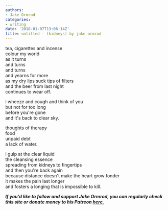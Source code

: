 ```yaml
---
authors:
- Jake Ormrod
categories:
- writing
date: '2018-01-07T13:06:14Z'
title: untitled - (kidneys) by jake ormrod
---
```

tea, cigarettes and incense<br>
colour my world<br>
as it turns<br>
and turns<br>
and turns<br>
and yearns for more<br>
as my dry lips suck tips of filters<br>
and the beer from last night<br>
continues to wear off.<br>

i wheeze and cough and think of you<br>
but not for too long<br>
before you're gone<br>
and it's back to clear sky.<br>

thoughts of therapy<br>
food<br>
unpaid debt<br>
a lack of water.<br>

i gulp at the clear liquid<br>
the cleansing essence<br>
spreading from kidneys to fingertips<br>
and then you're back again<br>
because distance doesn't make the heart grow fonder<br>
it makes the pain last longer<br>
and fosters a longing that is impossible to kill.<br>


_**If you'd like to follow and support Jake Ormrod, you can regularly check this site or donate money to his Patreon [here.](https://www.patreon.com/JakeOrmrod "")**_